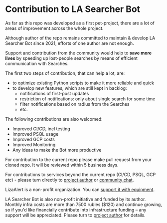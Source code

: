 # Contribution to LA Searcher Bot 


As far as this repo was developed as a first pet-project, there are 
a lot of areas of improvement across the whole project.

Although author of the repo remains committed to maintain & develop 
LA Searcher Bot since 2021, efforts of one author are not enough. 

Support and contribution from the community would help to 
**save more lives** by speeding up lost-people searches by means of 
efficient communication with Searches.

The first two steps of contribution, that can help a lot, are:
* to optimize existing Python scripts to make it more reliable and quick
* to develop new features, which are still kept in backlog:
  * notifications of first-post updates
  * restriction of notifications: only about single search for some time
  * filter notifications based on radius from the Searches
  * etc.

The following contributions are also welcomed:
* Improved CI/CD, incl testing
* Improved PSQL usage
* Improved GCP costs
* Improved Monitoring
* Any ideas to make the Bot more productive

For contribution to the current repo please make pull request from your 
cloned repo. It will be reviewed within 5 business days.

For contributions to services beyond the current repo (CI/CD, PSQL, GCP etc) - 
please turn directly to [project author](https://t.me/MikeMikeT) 
or [community chat](https://t.me/+56GrL4LQ-og2NGEy).

LizaAlert is a non-profit organization. You can [support it with 
equipment](https://lizaalert.org/otryadnye-nuzhdy/).

LA Searcher Bot is also non-profit initiative and funded by its author. 
Monthly infra costs are more than 7500 rubles ($120) and continue growing, 
so if you'd like financially contribute into infrastructure funding – any support
will be appreciated. Please turn to [project author](https://t.me/MikeMikeT)
for details.

